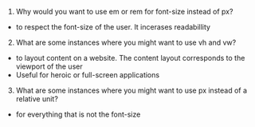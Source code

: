 1. Why would you want to use em or rem for font-size instead of px?
- to respect the font-size of the user. It incerases readabillity
2. What are some instances where you might want to use vh and vw?
-  to layout content on a website. The content layout corresponds to the viewport of the user
-  Useful for heroic or full-screen applications
3. What are some instances where you might want to use px instead of a relative unit?
- for everything that is not the font-size

